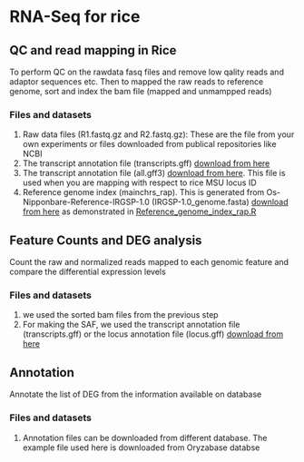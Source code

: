 # RNA-Seq for rice
<p align="justify">

  
## QC and read mapping in Rice
To perform QC on the rawdata fasq files and remove low qality reads and adaptor sequences etc. Then to mapped the raw reads to reference genome, sort and index the bam file (mapped and unmampped reads)

### Files and datasets
1. Raw data files (R1.fastq.gz and R2.fastq.gz): These are the file from your own experiments or files downloaded from publical repositories like NCBI
2. The transcript annotation file (transcripts.gff) [download from here](https://rapdb.dna.affrc.go.jp/download/archive/irgsp1/IRGSP-1.0_representative_2024-01-11.tar.gz)
3. The transcript annotation file (all.gff3) [download from here](http://rice.uga.edu/pub/data/Eukaryotic_Projects/o_sativa/annotation_dbs/pseudomolecules/version_7.0/all.dir). This file is used when you are mapping with respect to rice MSU locus ID
4.  Reference genome index (mainchrs_rap). This is generated from Os-Nipponbare-Reference-IRGSP-1.0 (IRGSP-1.0_genome.fasta) [download from here](https://rapdb.dna.affrc.go.jp/download/irgsp1.html)  as demonstrated in [Reference_genome_index_rap.R](https://github.com/MohamedMZamzam/RNA-Seq_Rice/blob/main/Reference_genome_index_rap.R) 

## Feature Counts and DEG analysis
Count the raw and normalized reads mapped to each genomic feature and compare the differential expression levels
### Files and datasets
1. we used the sorted bam files from the previous step
2. For making the SAF, we used the transcript annotation file (transcripts.gff) or the locus annotation file (locus.gff) [download from here](https://rapdb.dna.affrc.go.jp/download/archive/irgsp1/IRGSP-1.0_representative_2024-01-11.tar.gz)

## Annotation
Annotate the list of DEG from the information available on database
### Files and datasets
1. Annotation files can be downloaded from different database. The example file used here is downloaded from Oryzabase databse


